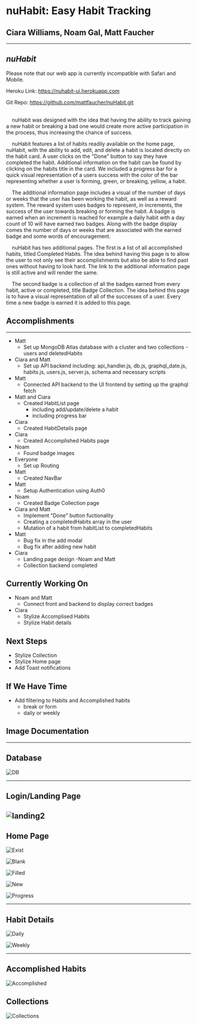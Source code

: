 # **nuHabit**: Easy Habit Tracking

## Ciara Williams, Noam Gal, Matt Faucher

---

## **_nuHabit_**

Please note that our web app is currently incompatible with Safari and Mobile.

Heroku Link: https://nuhabit-ui.herokuapp.com

Git Repo: https://github.com/mattfaucher/nuHabit.git
<br>
<br>

&nbsp;&nbsp;&nbsp;&nbsp;nuHabit was designed with the idea that having the ability to track gaining a new habit or breaking a bad one would create more active participation in the process, thus increasing the chance of success.

&nbsp;&nbsp;&nbsp;&nbsp;nuHabit features a list of habits readily available on the home page, nuHabit, with the ability to add, edit, and delete a habit is located directly on the habit card. A user clicks on the "Done" button to say they have completed the habit. Additional information on the habit can be found by clicking on the habits title in the card. We included a progress bar for a quick visual representation of a users success with the color of the bar representing whether a user is forming, green, or breaking, yellow, a habit.

&nbsp;&nbsp;&nbsp;&nbsp;The additional information page includes a visual of the number of days or weeks that the user has been working the habit, as well as a reward system. The reward system uses badges to represent, in increments, the success of the user towards breaking or forming the habit. A badge is earned when an increment is reached for example a daily habit with a day count of 10 will have earned two badges. Along with the badge display comes the number of days or weeks that are associated with the earned badge and some words of encouragement.

&nbsp;&nbsp;&nbsp;&nbsp;nuHabit has two additional pages. The first is a list of all accomplished habits, titled Completed Habits. The idea behind having this page is to allow the user to not only see their accomplishments but also be able to find past ones without having to look hard. The link to the additional information page is still active and will render the same.

&nbsp;&nbsp;&nbsp;&nbsp;The second badge is a collection of all the badges earned from every habit, active or completed, title Badge Collection. The idea behind this page is to have a visual representation of all of the successes of a user. Every time a new badge is earned it is added to this page.

## **Accomplishments**

---

- Matt
  - Set up MongoDB Atlas database with a cluster and two collections - users and deletedHabits
- Ciara and Matt
  - Set up API backend including: api_handler.js, db.js, graphql_date.js, habits.js, users.js, server.js, schema and necessary scripts
- Matt
  - Connected API backend to the UI frontend by setting up the graphql fetch
- Matt and Ciara
  - Created HabitList page
    - including add/update/delete a habit
    - including progress bar
- Ciara
  - Created HabitDetails page
- Ciara
  - Created Accomplished Habits page
- Noam
  - Found badge images
- Everyone
  - Set up Routing
- Matt
  - Created NavBar
- Matt
  - Setup Authentication using Auth0
- Noam
  - Created Badge Collection page
- Ciara and Matt
  - Implement "Done" button fuctionality
  - Creating a completedHabits array in the user
  - Mutation of a habit from habitList to completedHabits
- Matt
  - Bug fix in the add modal
  - Bug fix after adding new habit
- Ciara
  - Landing page design
-Noam and Matt
  - Collection backend completed

## **Currently Working On**

- Noam and Matt
  - Connect front and backend to display correct badges
- Ciara
  - Stylize Accomplised Habits
  - Stylize Habit details



## **Next Steps**

- Stylize Collection
- Stylize Home page
- Add Toast notifications


## **If We Have Time**
- Add filtering to Habits and Accomplished habits
  - break or form
  - daily or weekly

## **Image Documentation**

---

## Database

![DB](/readme-images/DB.png)

---

## Login/Landing Page


![landing2](/readme-images/Landing2.png)
---

## Home Page

![Exist](/readme-images/Existing.png)

![Blank](/readme-images/BlankModal.png)

![Filled](/readme-images/FilledModal.png)

![New](/readme-images/NewHabitAdded.png)

![Progress](/readme-images/ProgressBarDifference.png)

---

## Habit Details

![Daily](/readme-images/Daily.png)

![Weekly](/readme-images/Weekly.png)

---

## Accomplished Habits

![Accomplished](/readme-images/NoAccomplishedHabits.png)

## Collections

![Collections](/readme-images/SH_Collections.png)

